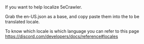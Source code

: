 If you want to help localize 5eCrawler.

Grab the en-US.json as a base, and copy paste them into the to be translated locale.

To know which locale is which language you can refer to this page https://discord.com/developers/docs/reference#locales
